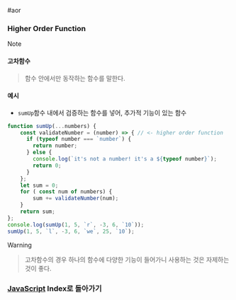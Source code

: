 #aor 
### Higher Order Function
>[!note]
>#### 고차함수
>
>>함수 안에서만 동작하는 함수를 말한다.
#### 예시
- `sumUp`함수 내에서 검증하는 함수를 넣어, 추가적 기능이 있는 함수
```js
function sumUp(...numbers) {
	const validateNumber = (number) => { // <- higher order function
      if (typeof number === `number`) {
        return number;
      } else {
        console.log(`it's not a number! it's a ${typeof number}`);
        return 0;
      }
	};
	let sum = 0;
	for ( const num of numbers) {
		sum += validateNumber(num);
	}
	return sum;
};
console.log(sumUp(1, 5, `r`, -3, 6, `10`));
sumUp(1, 5, `l`, -3, 6, `we`, 25, `10`);
```

>[!warning]
>>고차함수의 경우 하나의 함수에 다양한 기능이 들어가니 사용하는 것은 자제하는 것이 좋다.
### [JavaScript](../../../Dev-Index/JavaScript.md) Index로 돌아가기